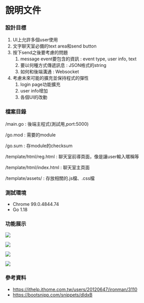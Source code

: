 # 說明文件

### 設計目標

1. UI上允許多個user使用
2. 文字聊天室必備的text area和send button
3. 按下send之後要考慮的問題
   1. message event要包含的資訊 : event type, user info, text
   2. 要以何種方式傳遞訊息 : JSON格式的string
   3. 如何和後端溝通 : Websocket
4. 考慮未來可能的擴充並保持程式的彈性
   1. login page功能擴充
   2. user info增加
   3. 各個UI的改動

### 檔案目錄

/main.go : 後端主程式(測試用,port:5000)

/go.mod : 需要的module

/go.sum : 存module的checksum

/template/html/reg.html : 聊天室前導頁面，像是讓user輸入暱稱等

/template/html/index.html : 聊天室主頁面

/template/assets/ : 存放相關的.js檔、.css檔

### 測試環境

- Chrome 99.0.4844.74
- Go 1.18

### 功能展示

![](https://i.imgur.com/9NtH1Ev.png)

![](https://i.imgur.com/1g6CFVJ.png)

![](https://i.imgur.com/vkCqwwV.png)

![](https://i.imgur.com/AxPfAmo.png)

### 參考資料

- https://ithelp.ithome.com.tw/users/20120647/ironman/3110
- https://bootsnipp.com/snippets/dldxB
